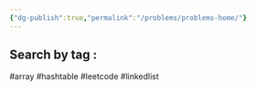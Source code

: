 ```yaml
---
{"dg-publish":true,"permalink":"/problems/problems-home/"}
---
```


## Search by tag :
#array #hashtable #leetcode #linkedlist